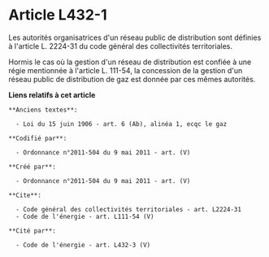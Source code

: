 # Article L432-1

Les autorités organisatrices d'un réseau public de distribution sont définies à l'article L. 2224-31 du code général des
collectivités territoriales. 

Hormis le cas où la gestion d'un réseau de distribution est confiée à une régie mentionnée à l'article L. 111-54, la
concession de la gestion d'un réseau public de distribution de gaz est donnée par ces mêmes autorités.

**Liens relatifs à cet article**

	**Anciens textes**:

	  - Loi du 15 juin 1906 - art. 6 (Ab), alinéa 1, ecqc le gaz

	**Codifié par**:

	  - Ordonnance n°2011-504 du 9 mai 2011 - art. (V)

	**Créé par**:

	  - Ordonnance n°2011-504 du 9 mai 2011 - art. (V)

	**Cite**:

	  - Code général des collectivités territoriales - art. L2224-31
	  - Code de l'énergie - art. L111-54 (V)

	**Cité par**:

	  - Code de l'énergie - art. L432-3 (V)
